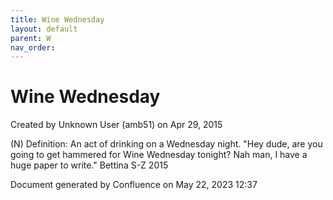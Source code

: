 ```yaml
---
title: Wine Wednesday
layout: default
parent: W
nav_order:
---
```


# Wine Wednesday

Created by  Unknown User (amb51) on Apr 29, 2015

(N) Definition: An act of drinking on a Wednesday night. &quot;Hey dude, are you going to get hammered for Wine Wednesday tonight? Nah man, I have a huge paper to write.&quot; Bettina S-Z 2015

Document generated by Confluence on May 22, 2023 12:37


